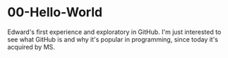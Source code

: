 # 00-Hello-World
Edward's first experience and exploratory in GitHub.
I'm just interested to see what GitHub is and why it's popular in programming, since today it's acquired by MS.
